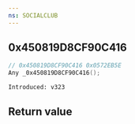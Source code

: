 ```yaml
---
ns: SOCIALCLUB
---
```

## 0x450819D8CF90C416

```c
// 0x450819D8CF90C416 0x0572EB5E
Any _0x450819D8CF90C416();
```

```
Introduced: v323
```


## Return value
